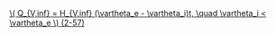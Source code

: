<a href="/eco2_guide_center/1.%20ECO2%20Logic%20Guide/Hee1_Equation_List.html" class="equation-link" target="_blank" rel="noopener noreferrer">
  \( Q_{V,inf} = H_{V,inf} (\vartheta_e - \vartheta_i)t, \quad \vartheta_i < \vartheta_e \) <span class="eq-number">(2-57)</span>
</a>
